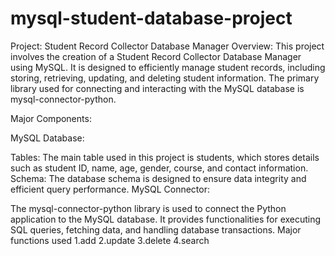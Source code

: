 # mysql-student-database-project

Project: Student Record Collector Database Manager
Overview:
This project involves the creation of a Student Record Collector Database Manager using MySQL. It is designed to efficiently manage student records, including storing, retrieving, updating, and deleting student information. The primary library used for connecting and interacting with the MySQL database is mysql-connector-python.

Major Components:

MySQL Database:

Tables: The main table used in this project is students, which stores details such as student ID, name, age, gender, course, and contact information.
Schema: The database schema is designed to ensure data integrity and efficient query performance.
MySQL Connector:

The mysql-connector-python library is used to connect the Python application to the MySQL database.
It provides functionalities for executing SQL queries, fetching data, and handling database transactions.
Major functions used
1.add
2.update
3.delete
4.search
